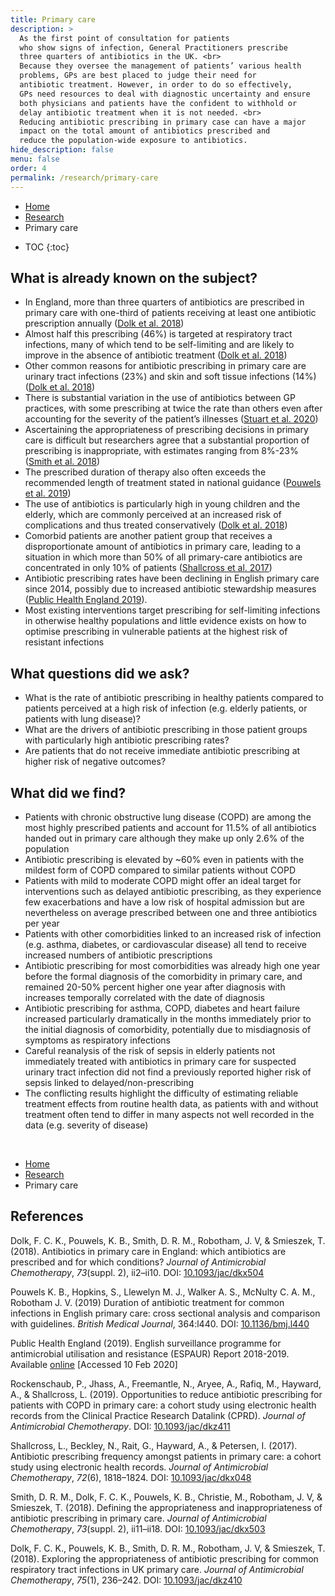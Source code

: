 ```yaml
---
title: Primary care
description: >
  As the first point of consultation for patients 
  who show signs of infection, General Practitioners prescribe 
  three quarters of antibiotics in the UK. <br>
  Because they oversee the management of patients’ various health 
  problems, GPs are best placed to judge their need for 
  antibiotic treatment. However, in order to do so effectively, 
  GPs need resources to deal with diagnostic uncertainty and ensure 
  both physicians and patients have the confident to withhold or 
  delay antibiotic treatment when it is not needed. <br> 
  Reducing antibiotic prescribing in primary case can have a major 
  impact on the total amount of antibiotics prescribed and  
  reduce the population-wide exposure to antibiotics.  
hide_description: false
menu: false
order: 4
permalink: /research/primary-care
---
```


<ul class="breadcrumb">
  <li><a href="/">Home</a></li>
  <li><a href="/research">Research</a></li>
   <li>Primary care</li>
</ul> 

* TOC
{:toc}


## What is already known on the subject?

- In England, more than three quarters of antibiotics are prescribed in primary care with one-third of patients receiving at least one antibiotic prescription annually ([Dolk et al. 2018](#Dolk2018))
- Almost half this prescribing (46%) is targeted at respiratory tract infections, many of which tend to be self-limiting and are likely to improve in the absence of antibiotic treatment ([Dolk et al. 2018](#Dolk2018))
- Other common reasons for antibiotic prescribing in primary care are urinary tract infections (23%) and skin and soft tissue infections (14%) ([Dolk et al. 2018](#Dolk2018))
- There is substantial variation in the use of antibiotics between GP practices, with some prescribing at twice the rate than others even after accounting for the severity of the patient’s illnesses ([Stuart et al. 2020](#Stuart2020))
- Ascertaining the appropriateness of prescribing decisions in primary care is difficult but researchers agree that a substantial proportion of prescribing is inappropriate, with estimates ranging from 8%-23% ([Smith et al. 2018](#Smith2018))
- The prescribed duration of therapy also often exceeds the recommended length of treatment stated in national guidance ([Pouwels et al. 2019](#Pouwels2019))
- The use of antibiotics is particularly high in young children and the elderly, which are commonly perceived at an increased risk of complications and thus treated conservatively ([Dolk et al. 2018](#Dolk2018))
- Comorbid patients are another patient group that receives a disproportionate amount of antibiotics in primary care, leading to a situation in which more than 50% of all primary-care antibiotics are concentrated in only 10% of patients ([Shallcross et al. 2017](#Shallcross2017))
- Antibiotic prescribing rates have been declining in English primary care since 2014, possibly due to increased antibiotic stewardship measures ([Public Health England 2019](#ESPAUR2019)).
- Most existing interventions target prescribing for self-limiting infections in otherwise healthy populations and little evidence exists on how to optimise prescribing in vulnerable patients at the highest risk of resistant infections


## What questions did we ask?
- What is the rate of antibiotic prescribing in healthy patients compared to patients perceived at a high risk of infection (e.g. elderly patients, or patients with lung disease)?
- What are the drivers of antibiotic prescribing in those patient groups with particularly high antibiotic prescribing rates?
- Are patients that do not receive immediate antibiotic prescribing at higher risk of negative outcomes?

## What did we find?

- Patients with chronic obstructive lung disease (COPD) are among the most highly prescribed patients and account for 11.5% of all antibiotics handed out in primary care although they make up only 2.6% of the population 
- Antibiotic prescribing is elevated by ~60% even in patients with the mildest form of COPD compared to similar patients without COPD
- Patients with mild to moderate COPD might offer an ideal target for interventions such as delayed antibiotic prescribing, as they experience few exacerbations and have a low risk of hospital admission but are nevertheless on average prescribed between one and three antibiotics per year
- Patients with other comorbidities linked to an increased risk of infection (e.g. asthma, diabetes, or cardiovascular disease) all tend to receive increased numbers of antibiotic prescriptions
- Antibiotic prescribing for most comorbidities was already high one year before the formal diagnosis of the comorbidity in primary care, and remained 20-50% percent higher one year after diagnosis with increases temporally correlated with the date of diagnosis
- Antibiotic prescribing for asthma, COPD, diabetes and heart failure increased particularly dramatically in the months immediately prior to the initial diagnosis of comorbidity, potentially due to misdiagnosis of symptoms as respiratory infections
- Careful reanalysis of the risk of sepsis in elderly patients not immediately treated with antibiotics in primary care for suspected urinary tract infection did not find a previously reported higher risk of sepsis linked to delayed/non-prescribing
- The conflicting results highlight the difficulty of estimating reliable treatment effects from routine health data, as patients with and without treatment often tend to differ in many aspects not well recorded in the data (e.g. severity of disease)

<br>
<ul class="breadcrumb">
  <li><a href="/">Home</a></li>
  <li><a href="/research">Research</a></li>
   <li>Primary care</li>
</ul> 


## References
  
<div class='references'>

<p id="Dolk2018">Dolk, F. C. K., Pouwels, K. B., Smith, D. R. M., Robotham, J. V, & Smieszek, T. (2018). Antibiotics in primary care in England: which antibiotics are prescribed and for which conditions?  <i>Journal of Antimicrobial Chemotherapy</i>, <i>73</i>(suppl. 2), ii2–ii10. DOI: <a target="_blank" href="https://doi.org/10.1093/jac/dkx504">10.1093/jac/dkx504</a></p>

<p id="Pouwels2019">Pouwels K. B., Hopkins, S., Llewelyn M. J., Walker A. S., McNulty C. A. M., Robotham J. V. (2019) Duration of antibiotic treatment for common infections in English primary care: cross sectional analysis and comparison with guidelines. <i>British Medical Journal</i>, 364:l440. DOI: <a target="_blank" href="https://doi.org/10.1136/bmj.l440">10.1136/bmj.l440</a></p>

<p id="ESPAUR2019">Public Health England (2019). English surveillance programme for antimicrobial utilisation and resistance (ESPAUR) Report 2018-2019. Available <a href="https://assets.publishing.service.gov.uk/government/uploads/system/uploads/attachment_data/file/843129/English_Surveillance_Programme_for_Antimicrobial_Utilisation_and_Resistance_2019.pdf">online</a> [Accessed 10 Feb 2020]</p>

<p id="Rockenshaub2019a">Rockenschaub, P., Jhass, A., Freemantle, N., Aryee, A., Rafiq, M., Hayward, A., &amp; Shallcross, L. (2019). Opportunities to reduce antibiotic prescribing for patients with COPD in primary care: a cohort study using electronic health records from the Clinical Practice Research Datalink
(CPRD). <i>Journal of Antimicrobial Chemotherapy</i>. DOI: <a target="_blank" href="https://doi.org/10.1093/jac/dkz411">10.1093/jac/dkz411</a></p>

<p id="Shallcross2017">Shallcross, L., Beckley, N., Rait, G., Hayward, A., & Petersen, I. (2017). Antibiotic prescribing frequency amongst patients in primary care: a cohort study using electronic health records. <i>Journal of Antimicrobial Chemotherapy</i>, <i>72</i>(6), 1818–1824. DOI: <a target="_blank" href="https://doi.org/10.1093/jac/dkx048">10.1093/jac/dkx048</a></p>

<p id="Smith2018">Smith, D. R. M., Dolk, F. C. K., Pouwels, K. B., Christie, M., Robotham, J. V, & Smieszek, T. (2018). Defining the appropriateness and inappropriateness of antibiotic prescribing in primary care. <i>Journal of Antimicrobial Chemotherapy</i>, <i>73</i>(suppl. 2), ii11–ii18. DOI: <a target="_blank" href="https://doi.org/10.1093/jac/dkx503">10.1093/jac/dkx503</a></p>

<p id="Stuart2020">Dolk, F. C. K., Pouwels, K. B., Smith, D. R. M., Robotham, J. V, & Smieszek, T. (2018). Exploring the appropriateness of antibiotic prescribing for common respiratory tract infections in UK primary care. <i>Journal of Antimicrobial Chemotherapy</i>, <i>75</i>(1), 236–242. DOI: <a target="_blank" href="https://doi.org/10.1093/jac/dkz410">10.1093/jac/dkz410</a></p>
  
</div>

